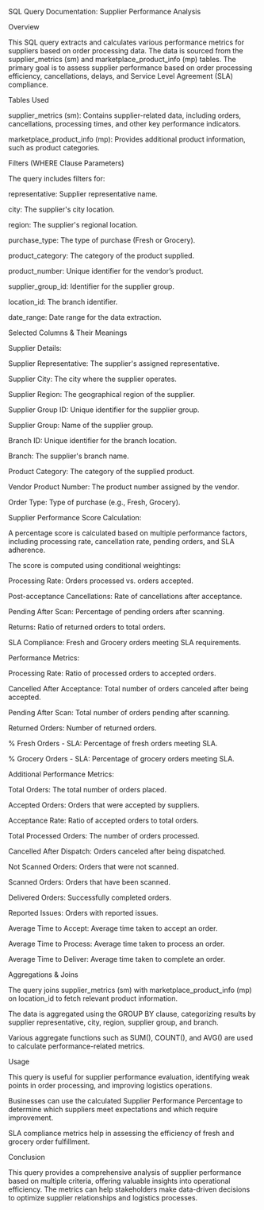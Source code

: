 SQL Query Documentation: Supplier Performance Analysis

Overview

This SQL query extracts and calculates various performance metrics for suppliers based on order processing data. The data is sourced from the supplier_metrics (sm) and marketplace_product_info (mp) tables. The primary goal is to assess supplier performance based on order processing efficiency, cancellations, delays, and Service Level Agreement (SLA) compliance.

Tables Used

supplier_metrics (sm): Contains supplier-related data, including orders, cancellations, processing times, and other key performance indicators.

marketplace_product_info (mp): Provides additional product information, such as product categories.

Filters (WHERE Clause Parameters)

The query includes filters for:

representative: Supplier representative name.

city: The supplier's city location.

region: The supplier's regional location.

purchase_type: The type of purchase (Fresh or Grocery).

product_category: The category of the product supplied.

product_number: Unique identifier for the vendor’s product.

supplier_group_id: Identifier for the supplier group.

location_id: The branch identifier.

date_range: Date range for the data extraction.

Selected Columns & Their Meanings

Supplier Details:

Supplier Representative: The supplier's assigned representative.

Supplier City: The city where the supplier operates.

Supplier Region: The geographical region of the supplier.

Supplier Group ID: Unique identifier for the supplier group.

Supplier Group: Name of the supplier group.

Branch ID: Unique identifier for the branch location.

Branch: The supplier's branch name.

Product Category: The category of the supplied product.

Vendor Product Number: The product number assigned by the vendor.

Order Type: Type of purchase (e.g., Fresh, Grocery).

Supplier Performance Score Calculation:

A percentage score is calculated based on multiple performance factors, including processing rate, cancellation rate, pending orders, and SLA adherence.

The score is computed using conditional weightings:

Processing Rate: Orders processed vs. orders accepted.

Post-acceptance Cancellations: Rate of cancellations after acceptance.

Pending After Scan: Percentage of pending orders after scanning.

Returns: Ratio of returned orders to total orders.

SLA Compliance: Fresh and Grocery orders meeting SLA requirements.

Performance Metrics:

Processing Rate: Ratio of processed orders to accepted orders.

Cancelled After Acceptance: Total number of orders canceled after being accepted.

Pending After Scan: Total number of orders pending after scanning.

Returned Orders: Number of returned orders.

% Fresh Orders - SLA: Percentage of fresh orders meeting SLA.

% Grocery Orders - SLA: Percentage of grocery orders meeting SLA.

Additional Performance Metrics:

Total Orders: The total number of orders placed.

Accepted Orders: Orders that were accepted by suppliers.

Acceptance Rate: Ratio of accepted orders to total orders.

Total Processed Orders: The number of orders processed.

Cancelled After Dispatch: Orders canceled after being dispatched.

Not Scanned Orders: Orders that were not scanned.

Scanned Orders: Orders that have been scanned.

Delivered Orders: Successfully completed orders.

Reported Issues: Orders with reported issues.

Average Time to Accept: Average time taken to accept an order.

Average Time to Process: Average time taken to process an order.

Average Time to Deliver: Average time taken to complete an order.

Aggregations & Joins

The query joins supplier_metrics (sm) with marketplace_product_info (mp) on location_id to fetch relevant product information.

The data is aggregated using the GROUP BY clause, categorizing results by supplier representative, city, region, supplier group, and branch.

Various aggregate functions such as SUM(), COUNT(), and AVG() are used to calculate performance-related metrics.

Usage

This query is useful for supplier performance evaluation, identifying weak points in order processing, and improving logistics operations.

Businesses can use the calculated Supplier Performance Percentage to determine which suppliers meet expectations and which require improvement.

SLA compliance metrics help in assessing the efficiency of fresh and grocery order fulfillment.

Conclusion

This query provides a comprehensive analysis of supplier performance based on multiple criteria, offering valuable insights into operational efficiency. The metrics can help stakeholders make data-driven decisions to optimize supplier relationships and logistics processes.

